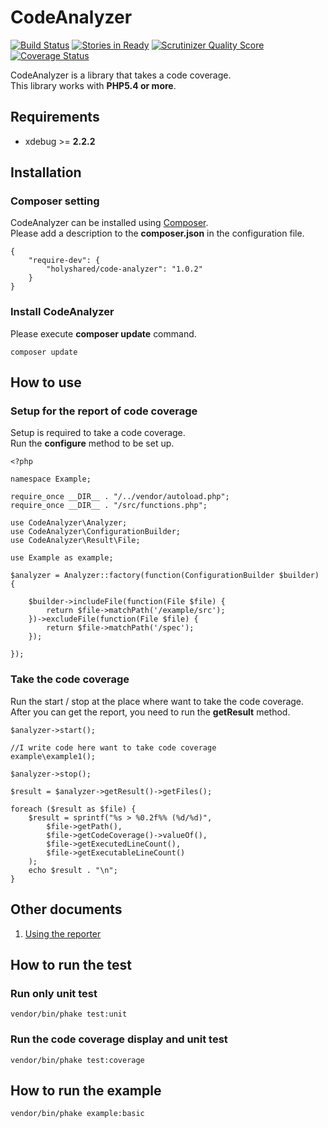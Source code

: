 CodeAnalyzer
=============================

[![Build Status](https://travis-ci.org/holyshared/code-analyzer.png?branch=master)](https://travis-ci.org/holyshared/code-analyzer)
[![Stories in Ready](https://badge.waffle.io/holyshared/code-analyzer.png?label=ready&title=Ready)](https://waffle.io/holyshared/code-analyzer)
[![Scrutinizer Quality Score](https://scrutinizer-ci.com/g/holyshared/code-analyzer/badges/quality-score.png?s=bff77b48e6f3a15bad8f2e8e0153bb5e45e28cae)](https://scrutinizer-ci.com/g/holyshared/code-analyzer/)
[![Coverage Status](https://coveralls.io/repos/holyshared/code-analyzer/badge.png?branch=master)](https://coveralls.io/r/holyshared/code-analyzer?branch=master)

CodeAnalyzer is a library that takes a code coverage.  
This library works with **PHP5.4 or more**.

Requirements
------------------------------------------------
* xdebug >= **2.2.2**

Installation
------------------------------------------------

### Composer setting

CodeAnalyzer can be installed using [Composer](https://getcomposer.org/).  
Please add a description to the **composer.json** in the configuration file.

	{
		"require-dev": {
			"holyshared/code-analyzer": "1.0.2"
		}
	}

### Install CodeAnalyzer

Please execute **composer update** command.

	composer update

How to use
------------------------------------------------

### Setup for the report of code coverage

Setup is required to take a code coverage.  
Run the **configure** method to be set up.

	<?php

	namespace Example;

	require_once __DIR__ . "/../vendor/autoload.php";
	require_once __DIR__ . "/src/functions.php";

	use CodeAnalyzer\Analyzer;
	use CodeAnalyzer\ConfigurationBuilder;
	use CodeAnalyzer\Result\File;

	use Example as example;

	$analyzer = Analyzer::factory(function(ConfigurationBuilder $builder) {

	    $builder->includeFile(function(File $file) {
    	    return $file->matchPath('/example/src');
    	})->excludeFile(function(File $file) {
        	return $file->matchPath('/spec');
	    });

	});


### Take the code coverage

Run the start / stop at the place where want to take the code coverage.  
After you can get the report, you need to run the **getResult** method.

	$analyzer->start();

	//I write code here want to take code coverage
	example\example1();

	$analyzer->stop();

	$result = $analyzer->getResult()->getFiles();

	foreach ($result as $file) {
		$result = sprintf("%s > %0.2f%% (%d/%d)",
        	$file->getPath(),
        	$file->getCodeCoverage()->valueOf(),
        	$file->getExecutedLineCount(),
        	$file->getExecutableLineCount()
		);
		echo $result . "\n";
	}

Other documents
------------------------------------------------

1. [Using the reporter](docs/reporter.md)


How to run the test
------------------------------------------------

### Run only unit test

	vendor/bin/phake test:unit

### Run the code coverage display and unit test

	vendor/bin/phake test:coverage

How to run the example
------------------------------------------------

	vendor/bin/phake example:basic
